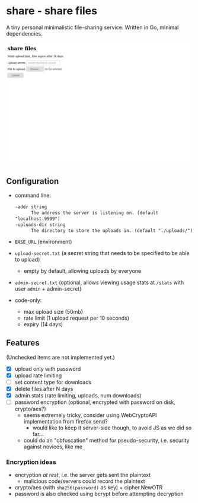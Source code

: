 # share - share files

A tiny personal minimalistic file-sharing service.  Written in Go, minimal dependencies.

![A screenshort of the page](./screenshot.png)

## Configuration

- command line:

	```
	-addr string
	      The address the server is listening on. (default "localhost:9999")
	-uploads-dir string
	      The directory to store the uploads in. (default "./uploads/")
	```
- `BASE_URL` (environment)
- `upload-secret.txt` (a secret string that needs to be specified to be able to upload)
	- empty by default, allowing uploads by everyone
- `admin-secret.txt` (optional, allows viewing usage stats at `/stats` with user `admin` + admin-secret)
- code-only:
	- max upload size (50mb)
	- rate limit (1 upload request per 10 seconds)
	- expiry (14 days)

## Features

(Unchecked items are not implemented yet.)

- [x] upload only with password
- [x] upload rate limiting
- [ ] set content type for downloads
- [x] delete files after N days
- [x] admin stats (rate limiting, uploads, num downloads)
- [ ] password encryption (optional, encrypted with password on disk, crypto/aes?)
	- seems extremely tricky, consider using WebCryptoAPI implementation from firefox send?
		- would like to keep it server-side though, to avoid JS as we did so far...
	- could do an "obfuscation" method for pseudo-security, i.e. security against novices, like me

### Encryption ideas

- encryption *at rest*, i.e. the server gets sent the plaintext
	- malicious code/servers could record the plaintext
- crypto/aes (with `sha256(password)` as key) + cipher.NewOTR
- password is also checked using bcrypt before attempting decryption
